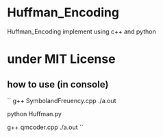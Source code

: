 # Huffman_Encoding
Huffman_Encoding implement using c++ and python

# under MIT License

## how to use (in console)
``
g++ SymbolandFreuency.cpp
./a.out

python Huffman.py

g++ qmcoder.cpp
./a.out
``


